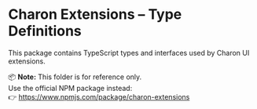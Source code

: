 # Charon Extensions – Type Definitions

This package contains TypeScript types and interfaces used by Charon UI extensions.

📦 **Note:** This folder is for reference only.  
Use the official NPM package instead:  
👉 https://www.npmjs.com/package/charon-extensions